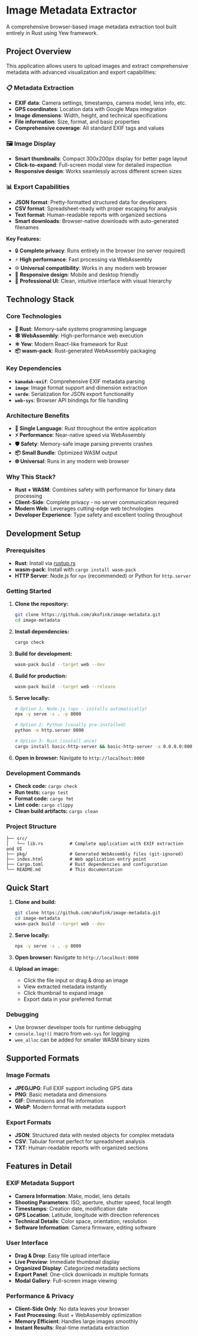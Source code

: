 # Image Metadata Extractor

A comprehensive browser-based image metadata extraction tool built entirely in Rust using Yew framework.

## Project Overview

This application allows users to upload images and extract comprehensive metadata with advanced visualization and export capabilities:

### 📋 **Metadata Extraction**
- **EXIF data**: Camera settings, timestamps, camera model, lens info, etc.
- **GPS coordinates**: Location data with Google Maps integration
- **Image dimensions**: Width, height, and technical specifications
- **File information**: Size, format, and basic properties
- **Comprehensive coverage**: All standard EXIF tags and values

### 🖼️ **Image Display**
- **Smart thumbnails**: Compact 300x200px display for better page layout
- **Click-to-expand**: Full-screen modal view for detailed inspection
- **Responsive design**: Works seamlessly across different screen sizes

### 📊 **Export Capabilities**
- **JSON format**: Pretty-formatted structured data for developers
- **CSV format**: Spreadsheet-ready with proper escaping for analysis
- **Text format**: Human-readable reports with organized sections
- **Smart downloads**: Browser-native downloads with auto-generated filenames

**Key Features:**
- 🔒 **Complete privacy**: Runs entirely in the browser (no server required)
- ⚡ **High performance**: Fast processing via WebAssembly
- 🌐 **Universal compatibility**: Works in any modern web browser
- 📱 **Responsive design**: Mobile and desktop friendly
- 🎨 **Professional UI**: Clean, intuitive interface with visual hierarchy

## Technology Stack

### Core Technologies
- **🦀 Rust**: Memory-safe systems programming language
- **🕸️ WebAssembly**: High-performance web execution
- **⚛️ Yew**: Modern React-like framework for Rust
- **📦 wasm-pack**: Rust-generated WebAssembly packaging

### Key Dependencies
- **`kamadak-exif`**: Comprehensive EXIF metadata parsing
- **`image`**: Image format support and dimension extraction
- **`serde`**: Serialization for JSON export functionality
- **`web-sys`**: Browser API bindings for file handling

### Architecture Benefits
- **🔧 Single Language**: Rust throughout the entire application
- **⚡ Performance**: Near-native speed via WebAssembly
- **🛡️ Safety**: Memory-safe image parsing prevents crashes
- **📦 Small Bundle**: Optimized WASM output
- **🌐 Universal**: Runs in any modern web browser

### Why This Stack?
- **Rust + WASM**: Combines safety with performance for binary data processing
- **Client-Side**: Complete privacy - no server communication required
- **Modern Web**: Leverages cutting-edge web technologies
- **Developer Experience**: Type safety and excellent tooling throughout

## Development Setup

### Prerequisites

- **Rust**: Install via [rustup.rs](https://rustup.rs/)
- **wasm-pack**: Install with `cargo install wasm-pack`
- **HTTP Server**: Node.js for `npx` (recommended) or Python for `http.server`

### Getting Started

1. **Clone the repository:**
   ```bash
   git clone https://github.com/akofink/image-metadata.git
   cd image-metadata
   ```

2. **Install dependencies:**
   ```bash
   cargo check
   ```

3. **Build for development:**
   ```bash
   wasm-pack build --target web --dev
   ```

4. **Build for production:**
   ```bash
   wasm-pack build --target web --release
   ```

5. **Serve locally:**
   ```bash
   # Option 1: Node.js (npx - installs automatically)
   npx -y serve -s . -p 8000
   
   # Option 2: Python (usually pre-installed)
   python -m http.server 8000
   
   # Option 3: Rust (install once)
   cargo install basic-http-server && basic-http-server -a 0.0.0.0:8000
   ```

6. **Open in browser:**
   Navigate to `http://localhost:8000`

### Development Commands

- **Check code:** `cargo check`
- **Run tests:** `cargo test`
- **Format code:** `cargo fmt`
- **Lint code:** `cargo clippy`
- **Clean build artifacts:** `cargo clean`

### Project Structure

```
├── src/
│   └── lib.rs          # Complete application with EXIF extraction and UI
├── pkg/                # Generated WebAssembly files (git-ignored)
├── index.html          # Web application entry point
├── Cargo.toml          # Rust dependencies and configuration
└── README.md           # This documentation
```

## Quick Start

1. **Clone and build:**
   ```bash
   git clone https://github.com/akofink/image-metadata.git
   cd image-metadata
   wasm-pack build --target web --dev
   ```

2. **Serve locally:**
   ```bash
   npx -y serve -s . -p 8000
   ```

3. **Open browser:**
   Navigate to `http://localhost:8000`

4. **Upload an image:**
   - Click the file input or drag & drop an image
   - View extracted metadata instantly
   - Click thumbnail to expand image
   - Export data in your preferred format

### Debugging

- Use browser developer tools for runtime debugging
- `console.log!()` macro from `web-sys` for logging
- `wee_alloc` can be added for smaller WASM binary sizes

## Supported Formats

### Image Formats
- **JPEG/JPG**: Full EXIF support including GPS data
- **PNG**: Basic metadata and dimensions
- **GIF**: Dimensions and file information
- **WebP**: Modern format with metadata support

### Export Formats
- **JSON**: Structured data with nested objects for complex metadata
- **CSV**: Tabular format perfect for spreadsheet analysis
- **TXT**: Human-readable reports with organized sections

## Features in Detail

### EXIF Metadata Support
- **Camera Information**: Make, model, lens details
- **Shooting Parameters**: ISO, aperture, shutter speed, focal length
- **Timestamps**: Creation date, modification date
- **GPS Location**: Latitude, longitude with direction references
- **Technical Details**: Color space, orientation, resolution
- **Software Information**: Camera firmware, editing software

### User Interface
- **Drag & Drop**: Easy file upload interface
- **Live Preview**: Immediate thumbnail display
- **Organized Display**: Categorized metadata sections
- **Export Panel**: One-click downloads in multiple formats
- **Modal Gallery**: Full-screen image viewing

### Performance & Privacy
- **Client-Side Only**: No data leaves your browser
- **Fast Processing**: Rust + WebAssembly optimization
- **Memory Efficient**: Handles large images smoothly
- **Instant Results**: Real-time metadata extraction
